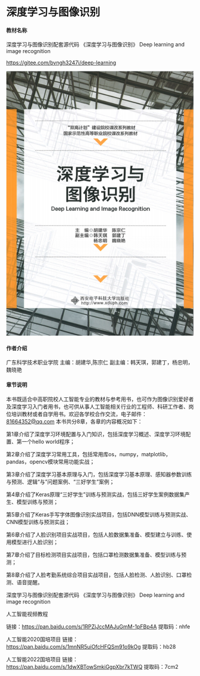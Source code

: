 # 深度学习与图像识别

#### 教材名称
深度学习与图像识别配套源代码 《深度学习与图像识别》 Deep learning and image recognition

https://gitee.com/bvngh3247i/deep-learning

![输入图片说明](%E6%95%99%E6%9D%90%E5%B0%81%E9%9D%A2.png)
#### 作者介绍

广东科学技术职业学院 主编：胡建华,陈宗仁 副主编：韩天琪，郭建丁，杨忠明，魏晓艳


#### 章节说明

本书既适合中高职院校人工智能专业的教材与参考用书，也可作为图像识别爱好者及深度学习入门者用书，也可供从事人工智能相关行业的工程师、科研工作者、岗位培训教材或者自学用书。欢迎各学校合作交流，电子邮件：81664352@qq.com 本书共分8章，各章的内容概况如下：

第1章介绍了深度学习环境配置与入门知识，包括深度学习概述、深度学习环境配置、第一个hello world程序；

第2章介绍了深度学习常用工具，包括常用库os，numpy，matplotlib，pandas，opencv模块常用功能实战；

第3章介绍了深度学习基本原理与入门，包括深度学习基本原理、感知器参数训练与预测、逻辑“与”问题案例、“三好学生”案例；

第4章介绍了Keras原理“三好学生”训练与预测实战，包括三好学生案例数据集产生、模型训练与预测；

第5章介绍了Keras手写字体图像识别实战项目，包括DNN模型训练与预测实战、CNN模型训练与预测实战；

第6章介绍了人脸识别项目实战项目，包括人脸数据集准备、模型建立与训练、使用模型进行人脸识别；

第7章介绍了目标检测项目实战项目，包括口罩检测数据集准备、模型训练与预测；

第8章介绍了人脸考勤系统综合项目实战项目，包括人脸检测、人脸识别、口罩检测、语音提醒。

深度学习与图像识别配套源代码 《深度学习与图像识别》 Deep learning and image recognition



人工智能视频教程

链接：https://pan.baidu.com/s/1RPZjJccMAJuGmM-1pFBp4A 
提取码：nhfe

人工智能2020国培项目
链接：https://pan.baidu.com/s/1mnNR5uiOfcHFQSm91o9kOg 
提取码：hb28 


人工智能2022国培项目
链接：https://pan.baidu.com/s/1dwXBTowSmkiGgpXbr7kTWQ 
提取码：7cm2
